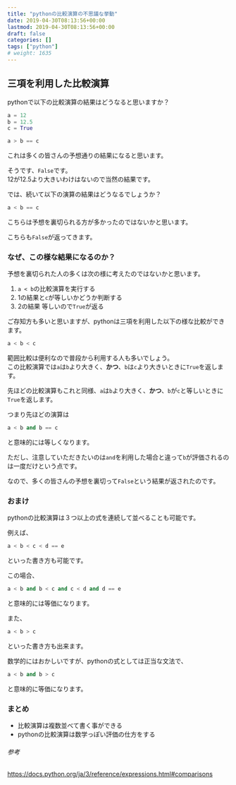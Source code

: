 ```yaml
---
title: "pythonの比較演算の不思議な挙動"
date: 2019-04-30T08:13:56+00:00
lastmod: 2019-04-30T08:13:56+00:00
draft: false
categories: []
tags: ["python"]
# weight: 1635
---
```

## 三項を利用した比較演算
pythonで以下の比較演算の結果はどうなると思いますか？  
```py
a = 12
b = 12.5
c = True

a > b == c
```
これは多くの皆さんの予想通りの結果になると思います。  

そうです、`False`です。  
12が12.5より大きいわけはないので当然の結果です。  


では、続いて以下の演算の結果はどうなるでしょうか？  
```py
a < b == c
```
こちらは予想を裏切られる方が多かったのではないかと思います。  

こちらも`False`が返ってきます。  

### なぜ、この様な結果になるのか？  

予想を裏切られた人の多くは次の様に考えたのではないかと思います。  

1. `a < b`の比較演算を実行する  
2. 1の結果と`c`が等しいかどうか判断する  
3. 2の結果 等しいので`True`が返る  

ご存知方も多いと思いますが、pythonは三項を利用した以下の様な比較ができます。  
```py
a < b < c
```
範囲比較は便利なので普段から利用する人も多いでしょう。  
この比較演算では`a`は`b`より大きく、**かつ**、`b`は`c`より大きいときに`True`を返します。  

先ほどの比較演算もこれと同様、`a`は`b`より大きく、**かつ**、`b`が`c`と等しいときに`True`を返します。  

つまり先ほどの演算は  
```py
a < b and b == c
```
と意味的には等しくなります。  

ただし、注意していただきたいのは`and`を利用した場合と違って`b`が評価されるのは一度だけという点です。  


なので、多くの皆さんの予想を裏切って`False`という結果が返されたのです。  


### おまけ  
pythonの比較演算は３つ以上の式を連続して並べることも可能です。  

例えば、  
```py
a < b < c < d == e
```
といった書き方も可能です。  

この場合、  
```py
a < b and b < c and c < d and d == e
```
と意味的には等価になります。  


また、  
```py
a < b > c
```
といった書き方も出来ます。  

数学的にはおかしいですが、pythonの式としては正当な文法で、

```py
a < b and b > c
```
と意味的に等価になります。  


### まとめ  
- 比較演算は複数並べて書く事ができる  
- pythonの比較演算は数学っぽい評価の仕方をする  

###### 参考  
https://docs.python.org/ja/3/reference/expressions.html#comparisons
